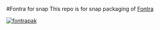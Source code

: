 #Fontra for snap
This repo is for snap packaging of [Fontra](https://fontra.xyz)

[![fontrapak](https://snapcraft.io/fontrapak/badge.svg)](https://snapcraft.io/fontrapak)
